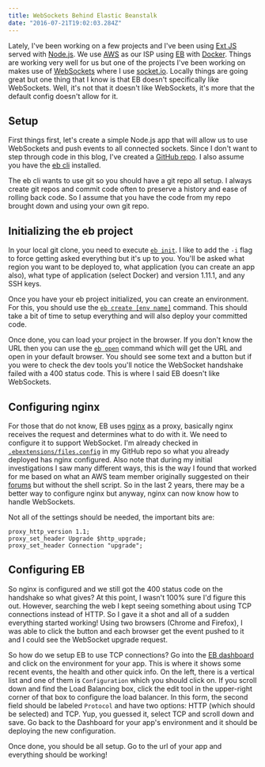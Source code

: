 ```yaml
---
title: WebSockets Behind Elastic Beanstalk
date: "2016-07-21T19:02:03.284Z"
---
```


Lately, I've been working on a few projects and I've been using [Ext JS](https://www.sencha.com/products/extjs/) served with [Node.js](https://nodejs.org/). We use [AWS](https://aws.amazon.com/) as our ISP using [EB](https://aws.amazon.com/elasticbeanstalk/) with [Docker](https://www.docker.com/). Things are working very well for us but one of the projects I've been working on makes use of [WebSockets](https://developer.mozilla.org/en-US/docs/Web/API/WebSockets_API) where I use [socket.io](http://socket.io). Locally things are going great but one thing that I know is that EB doesn't specifically like WebSockets. Well, it's not that it doesn't like WebSockets, it's more that the default config doesn't allow for it.

## Setup

First things first, let's create a simple Node.js app that will allow us to use WebSockets and push events to all connected sockets. Since I don't want to step through code in this blog, I've created a [GitHub repo](https://github.com/mitchellsimoens/Simple-WebSocket). I also assume you have the [eb cli](http://docs.aws.amazon.com/elasticbeanstalk/latest/dg/eb-cli3.html) installed.

The eb cli wants to use git so you should have a git repo all setup. I always create git repos and commit code often to preserve a history and ease of rolling back code. So I assume that you have the code from my repo brought down and using your own git repo.

## Initializing the eb project

In your local git clone, you need to execute [`eb init`](http://docs.aws.amazon.com/elasticbeanstalk/latest/dg/eb3-init.html). I like to add the `-i` flag to force getting asked everything but it's up to you. You'll be asked what region you want to be deployed to, what application (you can create an app also), what type of application (select Docker) and version 1.11.1, and any SSH keys.

Once you have your eb project initialized, you can create an environment. For this, you should use the [`eb create [env name]`](http://docs.aws.amazon.com/elasticbeanstalk/latest/dg/eb3-create.html) command. This should take a bit of time to setup everything and will also deploy your committed code.

Once done, you can load your project in the browser. If you don't know the URL then you can use the [`eb open`](http://docs.aws.amazon.com/elasticbeanstalk/latest/dg/eb3-open.html) command which will get the URL and open in your default browser. You should see some text and a button but if you were to check the dev tools you'll notice the WebSocket handshake failed with a 400 status code. This is where I said EB doesn't like WebSockets.

## Configuring nginx

For those that do not know, EB uses [nginx](https://www.nginx.com/) as a proxy, basically nginx receives the request and determines what to do with it. We need to configure it to support WebSocket. I'm already checked in [`.ebextensions/files.config`](https://github.com/mitchellsimoens/Simple-WebSocket/blob/master/.ebextensions/files.config) in my GitHub repo so what you already deployed has nginx configured. Also note that during my initial investigations I saw many different ways, this is the way I found that worked for me based on what an AWS team member originally suggested on their [forums](https://forums.aws.amazon.com/thread.jspa?messageID=729795) but without the shell script. So in the last 2 years, there may be a better way to configure nginx but anyway, nginx can now know how to handle WebSockets.

Not all of the settings should be needed, the important bits are:

```
proxy_http_version 1.1;
proxy_set_header Upgrade $http_upgrade;
proxy_set_header Connection "upgrade";
```

## Configuring EB

So nginx is configured and we still got the 400 status code on the handshake so what gives? At this point, I wasn't 100% sure I'd figure this out. However, searching the web I kept seeing something about using TCP connections instead of HTTP. So I gave it a shot and all of a sudden everything started working! Using two browsers (Chrome and Firefox), I was able to click the button and each browser get the event pushed to it and I could see the WebSocket upgrade request.

So how do we setup EB to use TCP connections? Go into the [EB dashboard](https://us-west-2.console.aws.amazon.com/elasticbeanstalk/home) and click on the environment for your app. This is where it shows some recent events, the health and other quick info. On the left, there is a vertical list and one of them is `Configuration` which you should click on. If you scroll down and find the Load Balancing box, click the edit tool in the upper-right corner of that box to configure the load balancer. In this form, the second field should be labeled `Protocol` and have two options: HTTP (which should be selected) and TCP. Yup, you guessed it, select TCP and scroll down and save. Go back to the Dashboard for your app's environment and it should be deploying the new configuration.

Once done, you should be all setup. Go to the url of your app and everything should be working!
